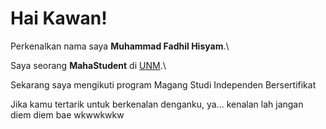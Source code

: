 # Hai Kawan! 

Perkenalkan nama saya **Muhammad Fadhil Hisyam**.\

Saya seorang **MahaStudent** di [UNM](https://unm.ac.id/).\

Sekarang saya mengikuti program Magang Studi Independen Bersertifikat

Jika kamu tertarik untuk berkenalan denganku, ya... kenalan lah jangan diem diem bae wkwwkwkw
